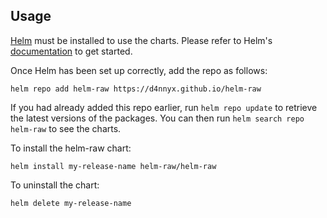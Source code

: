 ## Usage

[Helm](https://helm.sh) must be installed to use the charts.  Please refer to
Helm's [documentation](https://helm.sh/docs) to get started.

Once Helm has been set up correctly, add the repo as follows:

    helm repo add helm-raw https://d4nnyx.github.io/helm-raw

If you had already added this repo earlier, run `helm repo update` to retrieve
the latest versions of the packages.  You can then run `helm search repo
helm-raw` to see the charts.

To install the helm-raw chart:

    helm install my-release-name helm-raw/helm-raw

To uninstall the chart:

    helm delete my-release-name